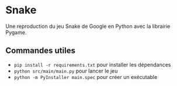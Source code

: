 # Snake

Une reproduction du jeu Snake de Google en Python avec la librairie Pygame.

## Commandes utiles

- `pip install -r requirements.txt` pour installer les dépendances
- `python src/main/main.py` pour lancer le jeu
- `python -m PyInstaller main.spec` pour créer un exécutable
